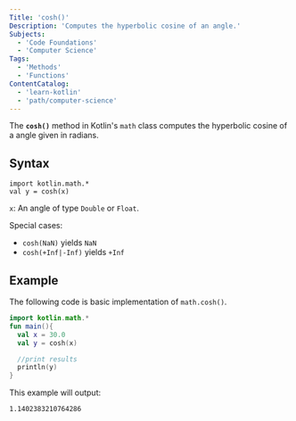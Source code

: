 ```yaml
---
Title: 'cosh()'
Description: 'Computes the hyperbolic cosine of an angle.'
Subjects:
  - 'Code Foundations'
  - 'Computer Science'
Tags:
  - 'Methods'
  - 'Functions'
ContentCatalog:
  - 'learn-kotlin'
  - 'path/computer-science'
---
```


The **`cosh()`** method in Kotlin's `math` class computes the hyperbolic cosine of a angle given in radians.

## Syntax

```pseudo
import kotlin.math.*
val y = cosh(x)
```

`x`: An angle of type `Double` or `Float`.

Special cases:

- `cosh(NaN)` yields `NaN`
- `cosh(+Inf|-Inf)` yields `+Inf`

## Example

The following code is basic implementation of `math.cosh()`.

```kotlin
import kotlin.math.*
fun main(){
  val x = 30.0
  val y = cosh(x)

  //print results
  println(y)
}
```

This example will output:

```shell
1.1402383210764286
```
